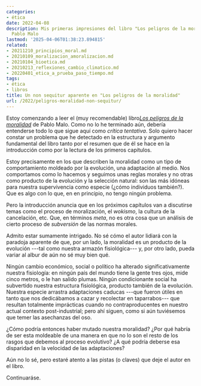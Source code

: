 ```yaml
---
categories:
- ética
date: 2022-04-08
description: Mis primeras impresiones del libro "Los peligros de la moralidad" de
  Pablo Malo
lastmod: '2025-04-06T01:38:23.894815'
related:
- 20211210_principios_moral.md
- 20210109_moralizacion_amoralizacion.md
- 20210104_bioetica.md
- 20210213_reflexiones_cambio_climatico.md
- 20220401_etica_a_prueba_paso_tiempo.md
tags:
- ética
- libros
title: Un non sequitur aparente en "Los peligros de la moralidad"
url: /2022/peligros-moralidad-non-sequitur/
---
```


Estoy comenzando a leer el (muy recomendable) libro[_Los peligros de la moralidad_](https://www.goodreads.com/book/show/59463472-los-peligros-de-la-moralidad) de Pablo Malo. Como no lo he terminado aún, debería entenderse todo lo que sigue aquí como _crítica tentativa_. Solo quiero hacer constar un problema que he detectado en la estructura y argumento fundamental del libro tanto por el resumen que de él se hace en la introducción como por la lectura de los primeros capítulos.

Estoy precisamente en los que describen la moralidad como un tipo de comportamiento moldeado por la evolución, una adaptación al medio. Nos comportamos como lo hacemos y seguimos unas reglas morales y no otras como producto de la evolución y la selección natural: son las más idóneas para nuestra supervivencia como especie (¿cómo individuos también?). Que es algo con lo que, en en principio, no tengo ningún problema.

Pero la introducción anuncia que en los próximos capítulos van a discutirse temas como el proceso de moralización, el _wokismo_, la cultura de la cancelación, etc. Que, en términos _meta_, no es otra cosa que un análisis de cierto proceso de _subversión_ de las normas morales.

Admito estar sumamente intrigado. No sé cómo el autor lidiará con la paradoja aparente de que, por un lado, la moralidad es un producto de la evolución ---tal como nuestra armazón fisiológica--- y, por otro lado, pueda variar al albur de aún no sé muy bien qué.

Ningún cambio económico, social o político ha alterado significativamente nuestra fisiología: en ningún país del mundo tiene la gente tres ojos, mide cinco metros, o le han salido plumas. Ningún condicionante social ha subvertido nuestra estructura fisiológica, producto también de la evolución. Nuestra especie arrastra adaptaciones caducas ---que fueron útiles en tanto que nos dedicábamos a cazar y recolectar en taparrabos--- que resultan totalmente imprácticas cuando no contraproducentes en nuestro actual contexto post-industrial; pero ahí siguen, como si aún tuviésemos que temer las asechanzas del oso.

¿Cómo podría entonces haber mutado nuestra moralidad? ¿Por qué habría de ser esta moldeable de una manera en que no lo son el resto de los rasgos que debemos al proceso evolutivo? ¿A qué podría deberse esa disparidad en la velocidad de las adaptaciones?

Aún no lo sé, pero estaré atento a las pistas (o claves) que deje el autor en el libro.

Continuaráse.